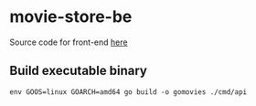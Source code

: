 # movie-store-be

Source code for front-end [here](https://github.com/daopmdean/movie-store-fe)

## Build executable binary

```
env GOOS=linux GOARCH=amd64 go build -o gomovies ./cmd/api
```
